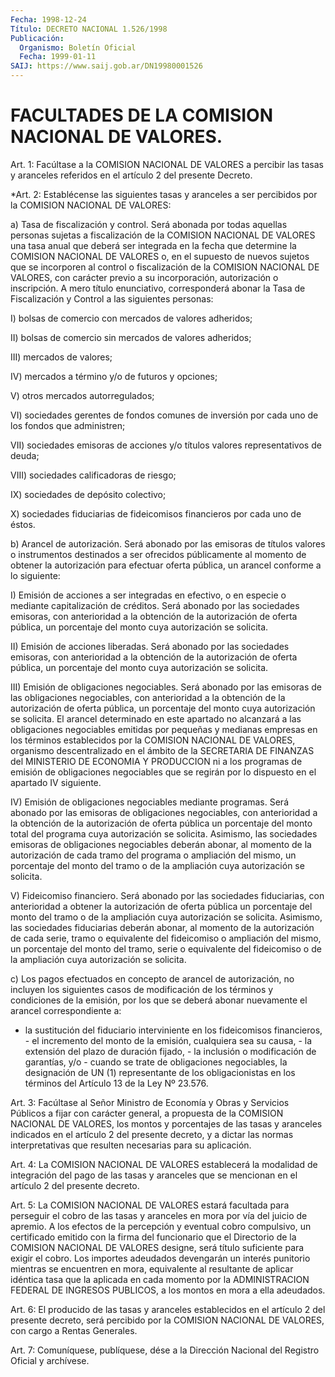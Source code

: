 ```yaml
---
Fecha: 1998-12-24
Título: DECRETO NACIONAL 1.526/1998
Publicación:
  Organismo: Boletín Oficial
  Fecha: 1999-01-11
SAIJ: https://www.saij.gob.ar/DN19980001526
---
```

# FACULTADES DE LA COMISION NACIONAL DE VALORES.

<a id="1"></a>
Art. 1: Facúltase a la COMISION NACIONAL DE VALORES a percibir las  tasas  y  aranceles  referidos  en  el artículo 2 del presente Decreto.

<a id="2"></a>
*Art.  2: Establécense las siguientes tasas y aranceles a ser percibidos por la COMISION NACIONAL DE VALORES:

a) Tasa de fiscalización y control. Será abonada por todas aquellas personas sujetas a fiscalización de la COMISION NACIONAL DE VALORES una tasa anual que deberá ser integrada en la fecha que determine la COMISION NACIONAL DE VALORES o, en el supuesto de nuevos sujetos que se incorporen al control o fiscalización de la COMISION NACIONAL DE VALORES, con carácter previo a su incorporación, autorización o inscripción. A mero título enunciativo, corresponderá abonar la Tasa de Fiscalización y Control a las siguientes personas:

I) bolsas de comercio con mercados de valores adheridos;

II) bolsas de comercio sin mercados de valores adheridos;

III) mercados de valores;

IV) mercados a término y/o de futuros y opciones;

V) otros mercados autorregulados;

VI) sociedades gerentes de fondos comunes de inversión por cada uno de los fondos que administren;

VII) sociedades emisoras de acciones y/o títulos valores representativos de deuda;

VIII) sociedades calificadoras de riesgo;

IX) sociedades de depósito colectivo;

X) sociedades fiduciarias de fideicomisos financieros por cada uno de éstos.

b) Arancel de autorización. Será abonado por las emisoras de títulos valores o instrumentos destinados a ser ofrecidos públicamente al momento de obtener la autorización para efectuar oferta pública, un arancel conforme a lo siguiente:

I) Emisión de acciones a ser integradas en efectivo, o en especie o mediante capitalización de créditos. Será abonado por las sociedades emisoras, con anterioridad a la obtención de la autorización de oferta pública, un porcentaje del monto cuya autorización se solicita.

II) Emisión de acciones liberadas. Será abonado por las sociedades emisoras, con anterioridad a la obtención de la autorización de oferta pública, un porcentaje del monto cuya autorización se solicita.

III) Emisión de obligaciones negociables. Será abonado por las emisoras de las obligaciones negociables, con anterioridad a la obtención de la autorización de oferta pública, un porcentaje del monto cuya autorización se solicita. El arancel determinado en este apartado no alcanzará a las obligaciones negociables emitidas por pequeñas y medianas empresas en los términos establecidos por la COMISION NACIONAL DE VALORES, organismo descentralizado en el ámbito de la SECRETARIA DE FINANZAS del MINISTERIO DE ECONOMIA Y PRODUCCION ni a los programas de emisión de obligaciones negociables que se regirán por lo dispuesto en el apartado IV siguiente.

IV) Emisión de obligaciones negociables mediante programas. Será abonado por las emisoras de obligaciones negociables, con anterioridad a la obtención de la autorización de oferta pública un porcentaje del monto total del programa cuya autorización se solicita. Asimismo, las sociedades emisoras de obligaciones negociables deberán abonar, al momento de la autorización de cada tramo del programa o ampliación del mismo, un porcentaje del monto del tramo o de la ampliación cuya autorización se solicita.

V) Fideicomiso financiero. Será abonado por las sociedades fiduciarias, con anterioridad a obtener la autorización de oferta pública un porcentaje del monto del tramo o de la ampliación cuya autorización se solicita. Asimismo, las sociedades fiduciarias deberán abonar, al momento de la autorización de cada serie, tramo o equivalente del fideicomiso o ampliación del mismo, un porcentaje del monto del tramo, serie o equivalente del fideicomiso o de la ampliación cuya autorización se solicita.

c) Los pagos efectuados en concepto de arancel de autorización, no incluyen los siguientes casos de modificación de los términos y condiciones de la emisión, por los que se deberá abonar nuevamente el arancel correspondiente a:

- la sustitución del fiduciario interviniente en los fideicomisos financieros, - el incremento del monto de la emisión, cualquiera sea su causa, - la extensión del plazo de duración fijado, - la inclusión o modificación de garantías, y/o - cuando se trate de obligaciones negociables, la designación de UN (1) representante de los obligacionistas en los términos del Artículo 13 de la Ley Nº 23.576.

<a id="3"></a>
Art.  3:  Facúltase  al Señor Ministro  de  Economía  y  Obras  y Servicios Públicos a fijar  con carácter general, a propuesta de la COMISION NACIONAL DE VALORES, los montos y porcentajes de las tasas y aranceles indicados en el artículo  2  del  presente decreto, y a dictar las normas interpretativas que resulten  necesarias  para su aplicación.

<a id="4"></a>
Art.  4: La COMISION NACIONAL DE VALORES establecerá la modalidad de integración  del  pago de las tasas y aranceles que se mencionan en el artículo 2 del presente decreto.

<a id="5"></a>
Art. 5: La COMISION NACIONAL  DE  VALORES  estará  facultada  para perseguir  el  cobro  de  las tasas y aranceles en mora por vía del juicio de apremio. A los efectos  de la percepción y eventual cobro compulsivo, un certificado emitido con la firma del funcionario que el  Directorio de la COMISION NACIONAL  DE  VALORES  designe,  será título  suficiente  para  exigir  el  cobro. Los importes adeudados devengarán un interés punitorio mientras  se  encuentren  en  mora, equivalente  al resultante de aplicar idéntica tasa que la aplicada en cada momento por la ADMINISTRACION FEDERAL DE INGRESOS PUBLICOS, a los montos en mora a ella adeudados.

<a id="6"></a>
Art. 6: El producido  de  las tasas y aranceles establecidos en el artículo 2 del presente decreto,  será  percibido  por  la COMISION NACIONAL DE VALORES, con cargo a Rentas Generales.

<a id="7"></a>
Art. 7: Comuníquese, publíquese, dése a la  Dirección Nacional del Registro  Oficial  y archívese.